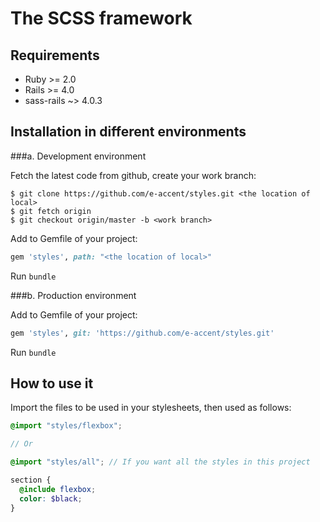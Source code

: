 # The SCSS framework

## Requirements

* Ruby >= 2.0
* Rails >= 4.0
* sass-rails ~> 4.0.3

## Installation in different environments

###a. Development environment

Fetch the latest code from github, create your work branch:
```
$ git clone https://github.com/e-accent/styles.git <the location of local>
$ git fetch origin
$ git checkout origin/master -b <work branch>
```

Add to Gemfile of your project:
```ruby
gem 'styles', path: "<the location of local>"
```

Run `bundle`

###b. Production environment

Add to Gemfile of your project:
```ruby
gem 'styles', git: 'https://github.com/e-accent/styles.git'
```

Run `bundle`

## How to use it

Import the files to be used in your stylesheets, then used as follows:
```scss
@import "styles/flexbox";

// Or

@import "styles/all"; // If you want all the styles in this project

section {
  @include flexbox;
  color: $black;
}
```





